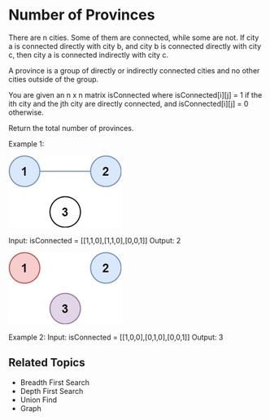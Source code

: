 # Number of Provinces

There are n cities. Some of them are connected, while some are not. If city a is connected directly with city b, and city b is connected directly with city c, then city a is connected indirectly with city c.

A province is a group of directly or indirectly connected cities and no other cities outside of the group.

You are given an n x n matrix isConnected where isConnected[i][j] = 1 if the ith city and the jth city are directly connected, and isConnected[i][j] = 0 otherwise.

Return the total number of provinces.

Example 1:

![example_one](no_of_provinces_1.jpg)

Input: isConnected = [[1,1,0],[1,1,0],[0,0,1]]
Output: 2

![example_two](no_of_provinces_2.jpg)

Example 2:
Input: isConnected = [[1,0,0],[0,1,0],[0,0,1]]
Output: 3

## Related Topics

- Breadth First Search
- Depth First Search
- Union Find
- Graph

